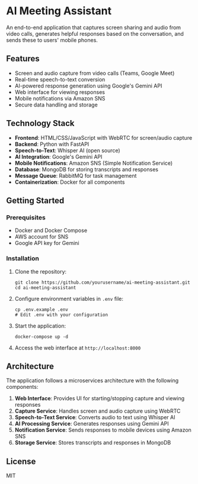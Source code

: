 # AI Meeting Assistant

An end-to-end application that captures screen sharing and audio from video calls, generates helpful responses based on the conversation, and sends these to users' mobile phones.

## Features

- Screen and audio capture from video calls (Teams, Google Meet)
- Real-time speech-to-text conversion
- AI-powered response generation using Google's Gemini API
- Web interface for viewing responses
- Mobile notifications via Amazon SNS
- Secure data handling and storage

## Technology Stack

- **Frontend**: HTML/CSS/JavaScript with WebRTC for screen/audio capture
- **Backend**: Python with FastAPI
- **Speech-to-Text**: Whisper AI (open source)
- **AI Integration**: Google's Gemini API
- **Mobile Notifications**: Amazon SNS (Simple Notification Service)
- **Database**: MongoDB for storing transcripts and responses
- **Message Queue**: RabbitMQ for task management
- **Containerization**: Docker for all components

## Getting Started

### Prerequisites

- Docker and Docker Compose
- AWS account for SNS
- Google API key for Gemini

### Installation

1. Clone the repository:
   ```
   git clone https://github.com/yourusername/ai-meeting-assistant.git
   cd ai-meeting-assistant
   ```

2. Configure environment variables in `.env` file:
   ```
   cp .env.example .env
   # Edit .env with your configuration
   ```

3. Start the application:
   ```
   docker-compose up -d
   ```

4. Access the web interface at `http://localhost:8000`

## Architecture

The application follows a microservices architecture with the following components:

1. **Web Interface**: Provides UI for starting/stopping capture and viewing responses
2. **Capture Service**: Handles screen and audio capture using WebRTC
3. **Speech-to-Text Service**: Converts audio to text using Whisper AI
4. **AI Processing Service**: Generates responses using Gemini API
5. **Notification Service**: Sends responses to mobile devices using Amazon SNS
6. **Storage Service**: Stores transcripts and responses in MongoDB

## License

MIT